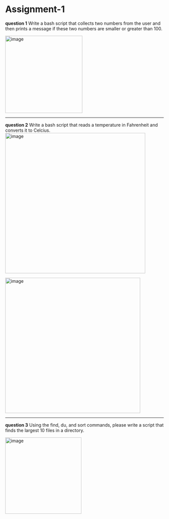# Assignment-1




**question 1**
Write a bash script that collects two numbers from the user and then
prints a message if these two numbers are smaller or greater than 100.

<img width="245" alt="image" src="https://user-images.githubusercontent.com/73169815/200144327-07560541-47ab-428f-8100-91692f647f16.png">


------------


**question 2**
Write a bash script that reads a temperature in Fahrenheit and converts
it to Celcius.
<img width="445" alt="image" src="https://user-images.githubusercontent.com/73169815/200144269-a2d995d7-8a91-4060-be7e-bc1758073567.png">

<img width="429" alt="image" src="https://user-images.githubusercontent.com/73169815/200144356-b6f48a0c-7544-4a11-895d-d99321feddc6.png">


------------


**question 3**
Using the find, du, and sort commands, please write a script that finds
the largest 10 files in a directory.

<img width="242" alt="image" src="https://user-images.githubusercontent.com/73169815/200144288-fc8556d5-4d8c-4e63-83de-14e86a5a624c.png">
